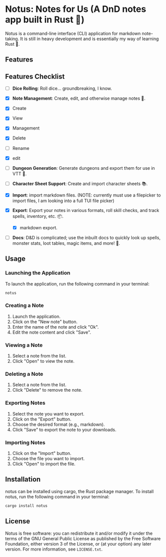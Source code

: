 # Notus: Notes for Us (A DnD notes app built in Rust 🦀)

Notus is a command-line interface (CLI) application for markdown note-taking. It is still in heavy development and is essentially my way of learning Rust 📘.

## Features

## Features Checklist

- [ ] **Dice Rolling**: Roll dice... groundbreaking, I know.
- [x] **Note Management**: Create, edit, and otherwise manage notes 📝.
- [x] Create
- [x] View
- [x] Management
-  [x] Delete
-  [ ] Rename
- [x] edit


- [ ] **Dungeon Generation**: Generate dungeons and export them for use in VTT 🏰.

- [ ] **Character Sheet Support**: Create and import character sheets 📚.
- [x] **Import**: import markdown files. (NOTE: currently must use a filepicker to import files, I am looking into a full TUI file picker)
- [x] **Export**: Export your notes in various formats, roll skill checks, and track spells, inventory, etc. 📦.
    - [x] markdown export.

- [ ] **Docs**: D&D is complicated; use the inbuilt docs to quickly look up spells, monster stats, loot tables, magic items, and more! 📖.

## Usage
### Launching the Application
To launch the application, run the following command in your terminal:

```bash
notus
```

### Creating a Note
1. Launch the application.
2. Click on the "New note" button.
3. Enter the name of the note and click "Ok".
4. Edit the note content and click "Save".

### Viewing a Note
1. Select a note from the list.
2. Click "Open" to view the note.

### Deleting a Note
1. Select a note from the list.
2. Click "Delete" to remove the note.

### Exporting Notes
1. Select the note you want to export.
2. Click on the "Export" button.
3. Choose the desired format (e.g., markdown).
4. Click "Save" to export the note to your downloads.
### Importing Notes
1. Click on the "Import" button.
2. Choose the file you want to import.
3. Click "Open" to import the file.

## Installation
notus can be installed using cargo, the Rust package manager. To install notus, run the following command in your terminal:

```bash
cargo install notus
```

## License

Notus is free software: you can redistribute it and/or modify it under the terms of the GNU General Public License as published by the Free Software Foundation, either version 3 of the License, or (at your option) any later version. For more information, see `LICENSE.txt`.
